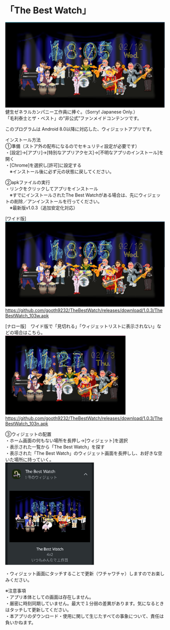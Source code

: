 # 「The Best Watch」
![WatchFace](https://github.com/gooth9232/TheBestWatch/blob/master/img/app_preview.png)  
健生ゼネラルカンパニー工作員に捧ぐ。（Sorry! Japanese Only.）  
「毛利泰士とザ・ベスト」の“非公式”ファンメイドコンテンツです。  
  
このプログラムは Android 8.0以降に対応した、ウィジェットアプリです。  
  
インストール方法  
①準備（ストア外の配布になるのでセキュリティ設定が必要です）  
・[設定]→[アプリ]→[特別なアプリアクセス]→[不明なアプリのインストール]を開く  
・[Chrome]を選択し[許可]に設定する  
　※インストール後に必ず元の状態に戻してください。  
  
②apkファイルの実行  
・リンクをクリックしてアプリをインストール  
　※すでにインストールされたThe Best Watchがある場合は、先にウィジェットの削除／アンインストールを行ってください。  
　※最新版v1.0.3（追加安定化対応）
  
[ワイド版]  
![WatchFace](https://github.com/gooth9232/TheBestWatch/blob/master/img/app_preview.png)  
https://github.com/gooth9232/TheBestWatch/releases/download/1.0.3/TheBestWatch_103w.apk
  
[ナロー版]　ワイド版で「見切れる」「ウィジェットリストに表示されない」などの場合はこちら。  
![WatchFace](https://github.com/gooth9232/TheBestWatch/blob/master/img/app_preview_nallow.png)  
https://github.com/gooth9232/TheBestWatch/releases/download/1.0.3/TheBestWatch_103n.apk
  
③ウィジェットの配置  
・ホーム画面の何もない場所を長押し→[ウィジェット]を選択  
・表示された一覧から「The Best Watch」を探す  
・表示された「The Best Watch」のウィジェット画面を長押しし、お好きな空いた場所に持っていく。  
![Wedget](https://github.com/gooth9232/TheBestWatch/blob/master/img/app_wedget.png)   
  
・ウィジェット画面にタッチすることで更新（ワチャワチャ）しますのでお楽しみください。  
  
  
※注意事項  
・アプリ本体としての画面は存在しません。  
・厳密に時刻同期していません。最大で１分弱の差異があります。気になるときはタッチして更新してください。  
・本アプリのダウンロード・使用に関して生じたすべての事象について、責任は負いかねます。